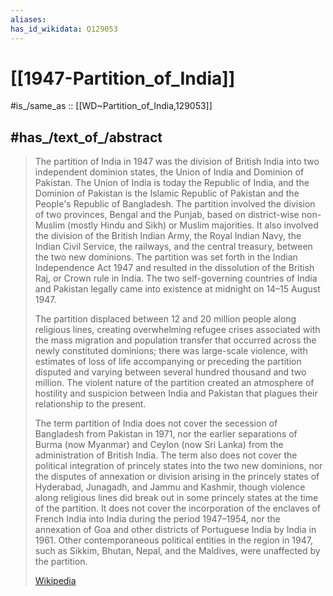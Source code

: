 ```yaml
---
aliases:
has_id_wikidata: Q129053
---
```


# [[1947-Partition_of_India]] 

#is_/same_as :: [[WD~Partition_of_India,129053]] 

## #has_/text_of_/abstract 

> The partition of India in 1947 was the division of British India into two independent dominion states, the Union of India and Dominion of Pakistan. The Union of India is today the Republic of India, and the Dominion of Pakistan is the Islamic Republic of Pakistan and the People's Republic of Bangladesh. The partition involved the division of two provinces, Bengal and the Punjab, based on district-wise non-Muslim (mostly Hindu and Sikh) or Muslim majorities. It also involved the division of the British Indian Army, the Royal Indian Navy, the Indian Civil Service, the railways, and the central treasury, between the two new dominions. The partition was set forth in the Indian Independence Act 1947 and resulted in the dissolution of the British Raj, or Crown rule in India. The two self-governing countries of India and Pakistan legally came into existence at midnight on 14–15 August 1947.
>
> The partition displaced between 12 and 20 million people along religious lines, creating overwhelming refugee crises associated with the mass migration and population transfer that occurred across the newly constituted dominions; there was large-scale violence, with estimates of loss of life accompanying or preceding the partition disputed and varying between several hundred thousand and two million. The violent nature of the partition created an atmosphere of hostility and suspicion between India and Pakistan that plagues their relationship to the present.
>
> The term partition of India does not cover the secession of Bangladesh from Pakistan in 1971, nor the earlier separations of Burma (now Myanmar) and Ceylon (now Sri Lanka) from the administration of British India. The term also does not cover the political integration of princely states into the two new dominions, nor the disputes of annexation or division arising in the princely states of Hyderabad, Junagadh, and Jammu and Kashmir, though violence along religious lines did break out in some princely states at the time of the partition. It does not cover the incorporation of the enclaves of French India into India during the period 1947–1954, nor the annexation of Goa and other districts of Portuguese India by India in 1961. Other contemporaneous political entities in the region in 1947, such as Sikkim, Bhutan, Nepal, and the Maldives, were unaffected by the partition.
>
> [Wikipedia](https://en.wikipedia.org/wiki/Partition%20of%20India) 

